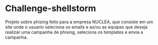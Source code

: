 # Challenge-shellstorm
Projeto sobre phising feito para a empresa NUCLEA, que consiste em um site onde o usuario seleciona os emails e as/ou as equipes que deseja realizar uma campanha de phising, seleciona os templates e envia a campanha.
